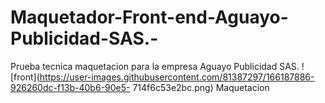 # Maquetador-Front-end-Aguayo-Publicidad-SAS.-
Prueba tecnica maquetacion para la empresa Aguayo Publicidad SAS. 
![front](https://user-images.githubusercontent.com/81387297/166187886-926260dc-f13b-40b6-90e5- 714f6c53e2bc.png)
Maquetacion 

